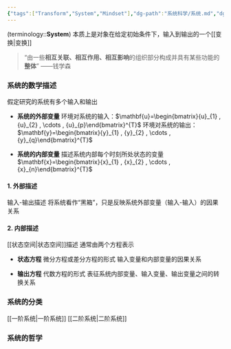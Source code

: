 ```yaml
---
{"tags":["Transform","System","Mindset"],"dg-path":"系统科学/系统.md","dg-publish":true,"permalink":"/系统科学/系统/","dgPassFrontmatter":true,"noteIcon":"","created":"2024-08-07T14:44:45.544+08:00","updated":"2024-08-24T13:04:23.288+08:00"}
---
```


(terminology::**System**)
本质上是对象在给定初始条件下，输入到输出的一个[[变换\|变换]]
>“由一些**相互关联、相互作用、相互影响**的组织部分构成并具有某些功能的**整体**”
>——钱学森

### 系统的数学描述
假定研究的系统有多个输入和输出
- **系统的外部变量**
环境对系统的输入：$\mathbf{u}=\begin{bmatrix}{u}_{1} , {u}_{2} , \cdots ,  {u}_{p}\end{bmatrix}^{T}$
环境对系统的输出： $\mathbf{y}=\begin{bmatrix}{y}_{1} , {y}_{2} , \cdots ,  {y}_{q}\end{bmatrix}^{T}$

- **系统的内部变量**
描述系统内部每个时刻所处状态的变量 $\mathbf{x}=\begin{bmatrix}{x}_{1} , {x}_{2} , \cdots ,  {x}_{n}\end{bmatrix}^{T}$

#### 1. 外部描述
输入-输出描述
将系统看作“黑箱”，只是反映系统外部变量（输入-输入）的因果关系
#### 2. 内部描述
[[状态空间\|状态空间]]描述
通常由两个方程表示
- **状态方程**
	微分方程或差分方程的形式
	输入变量和内部变量的因果关系

- **输出方程**
	代数方程的形式
	表征系统内部变量、输入变量、输出变量之间的转换关系

### 系统的分类
[[一阶系统\|一阶系统]]
[[二阶系统\|二阶系统]]
### 系统的哲学









